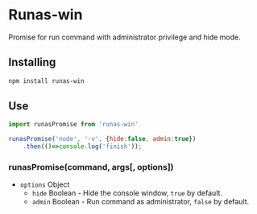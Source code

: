# Runas-win

Promise for run command with administrator privilege and hide mode.


## Installing

```sh
npm install runas-win
```

## Use

```js
import runasPromise from 'runas-win'

runasPromise('node', '-v', {hide:false, admin:true})
    .then(()=>console.log('finish'));
```


### runasPromise(command, args[, options])

* `options` Object
  * `hide` Boolean - Hide the console window, `true` by default.
  * `admin` Boolean - Run command as administrator, `false` by default.